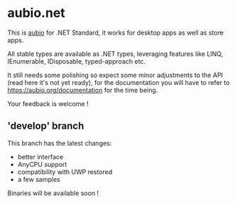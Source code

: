 # aubio.net

This is [aubio](https://github.com/aubio/aubio) for .NET Standard, it works for desktop apps as well as store apps.

All stable types are available as .NET types, leveraging features like LINQ, IEnumerable<T>, IDisposable, typed-approach etc.

It still needs some polishing so expect some minor adjustments to the API (read here it's not yet ready), for the documentation you will have to refer to https://aubio.org/documentation for the time being.

Your feedback is welcome !

## 'develop' branch

This branch has the latest changes:

 - better interface
 - AnyCPU support
 - compatibility with UWP restored
 - a few samples

Binaries will be available soon !
